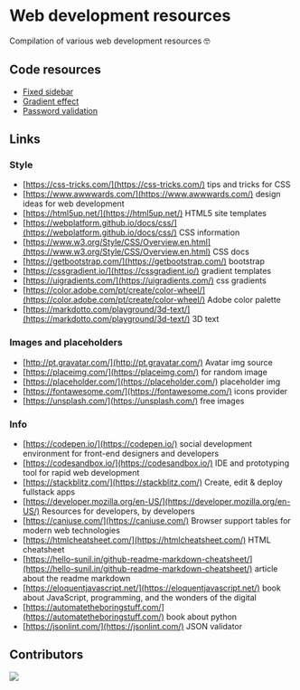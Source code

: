 
# Web development resources

Compilation of various web development resources :nerd_face:

## Code resources

- [Fixed sidebar](https://github.com/JosePedroSilva/WebDev-Resources/tree/master/sideBar)
- [Gradient effect](https://github.com/JosePedroSilva/WebDev-Resources/tree/master/CSS_gradients)
- [Password validation](https://github.com/JosePedroSilva/WebDev-Resources/tree/master/validationPassword)


## Links
 
 ### Style
-  [https://css-tricks.com/](https://css-tricks.com/) tips and tricks for CSS
-  [https://www.awwwards.com/](https://www.awwwards.com/) design ideas for web development
-  [https://html5up.net/](https://html5up.net/) HTML5 site templates
-  [https://webplatform.github.io/docs/css/](https://webplatform.github.io/docs/css/) CSS information
-  [https://www.w3.org/Style/CSS/Overview.en.html](https://www.w3.org/Style/CSS/Overview.en.html) CSS docs
-  [https://getbootstrap.com/](https://getbootstrap.com/) bootstrap
-  [https://cssgradient.io/](https://cssgradient.io/) gradient templates
-  [https://uigradients.com/](https://uigradients.com/) css gradients
-  [https://color.adobe.com/pt/create/color-wheel/](https://color.adobe.com/pt/create/color-wheel/) Adobe color palette
-  [https://markdotto.com/playground/3d-text/](https://markdotto.com/playground/3d-text/) 3D text


### Images and placeholders
-  [http://pt.gravatar.com/](http://pt.gravatar.com/) Avatar img source
-  [https://placeimg.com/](https://placeimg.com/) for random image
-  [https://placeholder.com/](https://placeholder.com/) placeholder img
-  [https://fontawesome.com/](https://fontawesome.com/) icons provider
-  [https://unsplash.com/](https://unsplash.com/) free images

### Info
-  [https://codepen.io/](https://codepen.io/) social development environment for front-end designers and developers
-  [https://codesandbox.io/](https://codesandbox.io/) IDE and prototyping tool for rapid web development
-  [https://stackblitz.com/](https://stackblitz.com/) Create, edit & deploy fullstack apps
-  [https://developer.mozilla.org/en-US/](https://developer.mozilla.org/en-US/) Resources for developers, by developers
-  [https://caniuse.com/](https://caniuse.com/) Browser support tables for modern web technologies
-  [https://htmlcheatsheet.com/](https://htmlcheatsheet.com/) HTML cheatsheet
-  [https://hello-sunil.in/github-readme-markdown-cheatsheet/](https://hello-sunil.in/github-readme-markdown-cheatsheet/) article about the readme markdown
-  [https://eloquentjavascript.net/](https://eloquentjavascript.net/) book about JavaScript, programming, and the wonders of the digital
-  [https://automatetheboringstuff.com/](https://automatetheboringstuff.com/) book about python
-  [https://jsonlint.com/](https://jsonlint.com/) JSON validator

## Contributors
<a href="https://github.com/JosePedroSilva/WebDev-Resources/graphs/contributors">
  <img src="https://contributors-img.web.app/image?repo=JosePedroSilva/WebDev-Resources" />
</a>
 